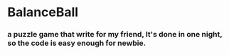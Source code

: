 BalanceBall
===========

### a puzzle game that write for my friend, It's done in one night, so the code is easy enough for newbie.

